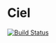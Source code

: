 # Ciel

[![Build Status](https://travis-ci.org/jakebolewski/Ciel.jl.svg?branch=master)](https://travis-ci.org/jakebolewski/Ciel.jl)
